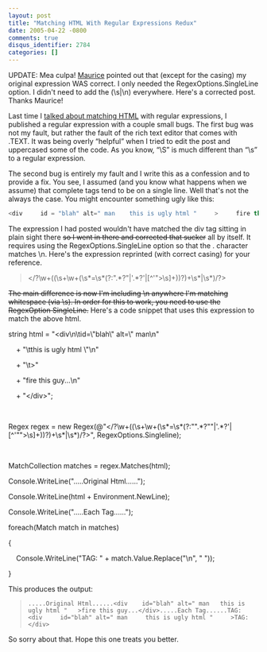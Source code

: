 ```yaml
---
layout: post
title: "Matching HTML With Regular Expressions Redux"
date: 2005-04-22 -0800
comments: true
disqus_identifier: 2784
categories: []
---
```

UPDATE: Mea culpa! [Maurice](http://www.bluedoglimited.com/) pointed out
that (except for the casing) my original expression WAS correct. I only
needed the RegexOptions.SingleLine option. I didn't need to add the
(\\s|\\n) everywhere. Here's a corrected post. Thanks Maurice!

Last time I [talked about matching
HTML](http://haacked.com/archive/2004/10/25/1471.aspx) with regular
expressions, I published a regular expression with a couple small bugs.
The first bug was not my fault, but rather the fault of the rich text
editor that comes with .TEXT. It was being overly “helpful” when I tried
to edit the post and uppercased some of the code. As you know, “\\S” is
much different than “\\s” to a regular expression.

The second bug is entirely my fault and I write this as a confession and
to provide a fix. You see, I assumed (and you know what happens when we
assume) that complete tags tend to be on a single line. Well that's not
the always the case. You might encounter something ugly like this:

```csharp
<div     id = "blah" alt=" man    this is ugly html "     >     fire this guy... </div> 
```

The expression I had posted wouldn't have matched the div tag sitting in
plain sight there ~~so I went in there and corrected that sucker~~ all
by itself. It requires using the RegexOptions.SingleLine option so that
the . character matches \\n. Here's the expression reprinted (with
correct casing) for your reference.

> \</?\\w+((\\s+\\w+(\\s\*=\\s\*(?:".\*?"|'.\*?'|[\^'"\>\\s]+))?)+\\s\*|\\s\*)/?\>

~~The main difference is now I'm including \\n anywhere I'm matching
whitespace (via \\s). In order for this to work, you need to use the
RegexOption SingleLine.~~ Here's a code snippet that uses this
expression to match the above html.

string html = "\<div\\n\\tid=\\"blah\\" alt=\\" man\\n"

    + "\\tthis is ugly html \\"\\n"

    + "\\t\>"

    + "fire this guy...\\n"

    + "\</div\>";

 

Regex regex = new
Regex(@"\</?\\w+((\\s+\\w+(\\s\*=\\s\*(?:"".\*?""|'.\*?'|[\^'""\>\\s]+))?)+\\s\*|\\s\*)/?\>",
RegexOptions.Singleline);

 

MatchCollection matches = regex.Matches(html);

Console.WriteLine(".....Original Html......");

Console.WriteLine(html + Environment.NewLine);

Console.WriteLine(".....Each Tag......");

foreach(Match match in matches)

{

    Console.WriteLine("TAG: " + match.Value.Replace("\\n", " "));

}

This produces the output:

>     .....Original Html......<div    id="blah" alt=" man   this is ugly html "   >fire this guy...</div>.....Each Tag......TAG: <div     id="blah" alt=" man     this is ugly html "     >TAG: </div>

So sorry about that. Hope this one treats you better.

